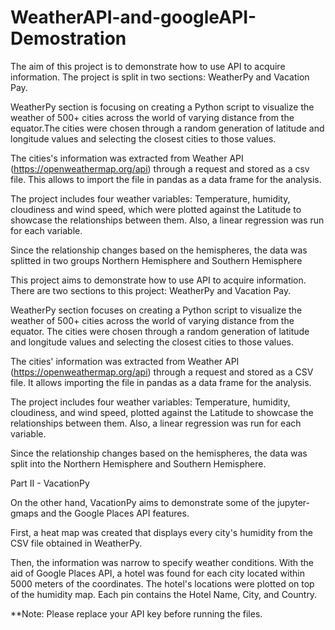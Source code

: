 # WeatherAPI-and-googleAPI-Demostration

The aim of this project is to demonstrate how to use API to acquire information. The project is split in two sections: WeatherPy and Vacation Pay.

WeatherPy section is focusing on creating a Python script to visualize the weather of 500+ cities across the world of varying distance from the equator.The cities were chosen through a random generation of latitude and longitude values and selecting  the closest cities to those values.

The cities's information was extracted from Weather API (https://openweathermap.org/api) through a request and stored as a csv file. This allows to import the file in pandas as a data frame for the analysis.

The project includes four weather variables:  Temperature, humidity, cloudiness and wind speed, which were plotted against the Latitude to showcase the relationships between them. Also, a linear regression was run for each variable.
 
Since the relationship changes based on the hemispheres, the data was splitted in two groups Northern Hemisphere and Southern Hemisphere

This project aims to demonstrate how to use API to acquire information. There are two sections to this project: WeatherPy and Vacation Pay.

WeatherPy section focuses on creating a Python script to visualize the weather of 500+ cities across the world of varying distance from the equator. The cities were chosen through a random generation of latitude and longitude values and selecting the closest cities to those values.

The cities' information was extracted from Weather API (https://openweathermap.org/api) through a request and stored as a CSV file. It allows importing the file in pandas as a data frame for the analysis.

The project includes four weather variables: Temperature, humidity, cloudiness, and wind speed, plotted against the Latitude to showcase the relationships between them. Also, a linear regression was run for each variable.
 
Since the relationship changes based on the hemispheres, the data was split into the Northern Hemisphere and Southern Hemisphere.

Part II - VacationPy

On the other hand, VacationPy aims to demonstrate some of the jupyter-gmaps and the Google Places API features. 

First, a heat map was created that displays every city's humidity from the CSV file obtained in WeatherPy. 

Then, the information was narrow to specify weather conditions. With the aid of Google Places API, a hotel was found for each city located within 5000 meters of the coordinates. The hotel's locations were plotted on top of the humidity map. Each pin contains the Hotel Name, City, and Country.

**Note: Please replace your API key before running the files.
